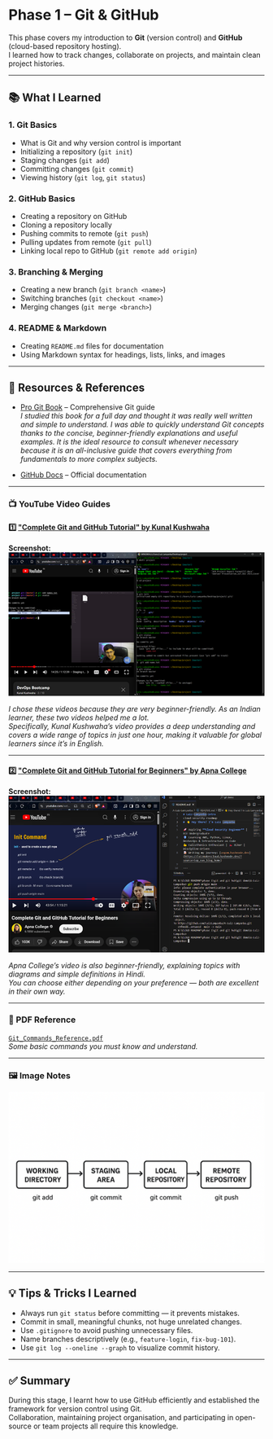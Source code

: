 # Phase 1 – Git & GitHub

This phase covers my introduction to **Git** (version control) and **GitHub** (cloud-based repository hosting).  
I learned how to track changes, collaborate on projects, and maintain clean project histories.

---

## 📚 What I Learned

### 1. Git Basics
- What is Git and why version control is important
- Initializing a repository (`git init`)
- Staging changes (`git add`)
- Committing changes (`git commit`)
- Viewing history (`git log`, `git status`)

### 2. GitHub Basics
- Creating a repository on GitHub
- Cloning a repository locally
- Pushing commits to remote (`git push`)
- Pulling updates from remote (`git pull`)
- Linking local repo to GitHub (`git remote add origin`)

### 3. Branching & Merging
- Creating a new branch (`git branch <name>`)
- Switching branches (`git checkout <name>`)
- Merging changes (`git merge <branch>`)

### 4. README & Markdown
- Creating `README.md` files for documentation
- Using Markdown syntax for headings, lists, links, and images

---

## 📂 Resources & References

- [Pro Git Book](https://git-scm.com/book/en/v2) – Comprehensive Git guide  
  *I studied this book for a full day and thought it was really well written and simple to understand. I was able to quickly understand Git concepts thanks to the concise, beginner-friendly explanations and useful examples. It is the ideal resource to consult whenever necessary because it is an all-inclusive guide that covers everything from fundamentals to more complex subjects.*

- [GitHub Docs](https://docs.github.com/en) – Official documentation  

---

### 📺 YouTube Video Guides

#### 1️⃣ ["Complete Git and GitHub Tutorial" by Kunal Kushwaha](https://youtu.be/apGV9Kg7ics?si=uIZPH7DBTX30HV9G)
**Screenshot:**  
![Kunal Kushwaha Git Tutorial Screenshot](https://github.com/LuizLamyanba/Cloud-Security-Roadmap/blob/main/Phase-1-%5BSetup%20and%20basics%5D/Assets_git_github/Screenshot%202025-08-07%20152440.png)  

*I chose these videos because they are very beginner-friendly. As an Indian learner, these two videos helped me a lot.  
Specifically, Kunal Kushwaha’s video provides a deep understanding and covers a wide range of topics in just one hour, making it valuable for global learners since it’s in English.*

---

#### 2️⃣ ["Complete Git and GitHub Tutorial for Beginners" by Apna College](https://youtu.be/Ez8F0nW6S-w?si=FRJEVyn6s7IDw4NC)
**Screenshot:**  
![Apna College Git Tutorial Screenshot](https://github.com/LuizLamyanba/Cloud-Security-Roadmap/blob/main/Phase-1-%5BSetup%20and%20basics%5D/Assets_git_github/Screenshot%202025-08-10%20110818.png)  

*Apna College’s video is also beginner-friendly, explaining topics with diagrams and simple definitions in Hindi.  
You can choose either depending on your preference — both are excellent in their own way.*

---

### 📄 PDF Reference  
[`Git_Commands_Reference.pdf`](https://github.com/LuizLamyanba/Cloud-Security-Roadmap/blob/main/Phase-1-%5BSetup%20and%20basics%5D/Assets/git_github_command_sheet.pdf)  
*Some basic commands you must know and understand.*

---

### 🖼 Image Notes  
![Git Flow Diagram](https://github.com/LuizLamyanba/Cloud-Security-Roadmap/blob/main/Phase-1-%5BSetup%20and%20basics%5D/Assets_git_github/git-workflow-visual.png)

---

## 💡 Tips & Tricks I Learned
- Always run `git status` before committing — it prevents mistakes.
- Commit in small, meaningful chunks, not huge unrelated changes.
- Use `.gitignore` to avoid pushing unnecessary files.
- Name branches descriptively (e.g., `feature-login`, `fix-bug-101`).
- Use `git log --oneline --graph` to visualize commit history.

---

## ✅ Summary
During this stage, I learnt how to use GitHub efficiently and established the framework for version control using Git.  
Collaboration, maintaining project organisation, and participating in open-source or team projects all require this knowledge.
